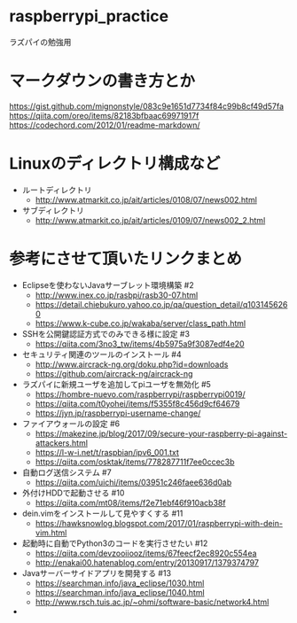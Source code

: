 # raspberrypi_practice
ラズパイの勉強用

# マークダウンの書き方とか
https://gist.github.com/mignonstyle/083c9e1651d7734f84c99b8cf49d57fa  
https://qiita.com/oreo/items/82183bfbaac69971917f  
https://codechord.com/2012/01/readme-markdown/  

# Linuxのディレクトリ構成など
- ルートディレクトリ
  - http://www.atmarkit.co.jp/ait/articles/0108/07/news002.html
- サブディレクトリ
  - http://www.atmarkit.co.jp/ait/articles/0109/07/news002_2.html

# 参考にさせて頂いたリンクまとめ
- Eclipseを使わないJavaサーブレット環境構築 #2
  - http://www.inex.co.jp/rasbpi/rasb30-07.html
  - https://detail.chiebukuro.yahoo.co.jp/qa/question_detail/q1031456260
  - https://www.k-cube.co.jp/wakaba/server/class_path.html
- SSHを公開鍵認証方式でのみできる様に設定 #3
  - https://qiita.com/3no3_tw/items/4b5975a9f3087edf4e20
- セキュリティ関連のツールのインストール #4
  - http://www.aircrack-ng.org/doku.php?id=downloads
  - https://github.com/aircrack-ng/aircrack-ng
- ラズパイに新規ユーザを追加してpiユーザを無効化 #5
  - https://hombre-nuevo.com/raspberrypi/raspberrypi0019/
  - https://qiita.com/t0yohei/items/f5355f8c456d9cf64679
  - https://jyn.jp/raspberrypi-username-change/
- ファイアウォールの設定 #6
  - https://makezine.jp/blog/2017/09/secure-your-raspberry-pi-against-attackers.html
  - https://l-w-i.net/t/raspbian/ipv6_001.txt
  - https://qiita.com/osktak/items/778287711f7ee0ccec3b
- 自動ログ送信システム #7
  - https://qiita.com/uichi/items/03951c246faee636d0ab
- 外付けHDDで起動させる #10
  - https://qiita.com/mt08/items/f2e71ebf46f910acb38f
- dein.vimをインストールして見やすくする #11
  - https://hawksnowlog.blogspot.com/2017/01/raspberrypi-with-dein-vim.html
- 起動時に自動でPython3のコードを実行させたい #12
  - https://qiita.com/devzooiiooz/items/67feecf2ec8920c554ea
  - http://enakai00.hatenablog.com/entry/20130917/1379374797
- Javaサーバーサイドアプリを開発する #13
  - https://searchman.info/java_eclipse/1030.html
  - https://searchman.info/java_eclipse/1040.html
  - http://www.rsch.tuis.ac.jp/~ohmi/software-basic/network4.html
- 
